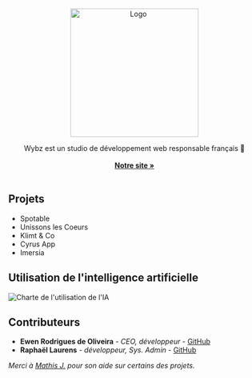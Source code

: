 <br/>
<p align="center">
  <a href="https://www.wybz.fr/">
    <img src="https://www.wybz.fr/assets/logotext.png" alt="Logo" width="256">
  </a>

  <p align="center">
    Wybz est un studio de développement web responsable français 🐓
    <br/>
    <br/>
    <a href="https://www.wybz.fr/"><strong>Notre site »</strong></a>
    <br/>
    <br/>
  </p>
</p>



## Projets

- Spotable
- Unissons les Coeurs
- Klimt & Co
- Cyrus App
- Imersia

## Utilisation de l'intelligence artificielle

![Charte de l'utilisation de l'IA](https://www.wybz.fr/assets/ia-chart.png)

## Contributeurs

* **Ewen Rodrigues de Oliveira** - *CEO, développeur* - [GitHub](https://github.com/FunoxPanda)
* **Raphaël Laurens** - *développeur, Sys. Admin* - [GitHub](https://github.com/Raraph84)

*Merci à [Mathis J.](https://github.com/SuperCraft3M) pour son aide sur certains des projets.*
